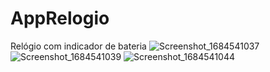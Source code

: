 # AppRelogio
Relógio com indicador de bateria
![Screenshot_1684541037](https://github.com/adrianojsilva2/AppRelogio/assets/13179667/9d8f4d32-75bf-4080-a79b-1339806a1153)
![Screenshot_1684541039](https://github.com/adrianojsilva2/AppRelogio/assets/13179667/a2a5086a-1a8a-467d-9d7d-a0c9ae8f07cc)
![Screenshot_1684541044](https://github.com/adrianojsilva2/AppRelogio/assets/13179667/2599e1bf-2dee-407a-b418-400e7d642fea)
